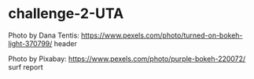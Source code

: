 # challenge-2-UTA

Photo by Dana Tentis: https://www.pexels.com/photo/turned-on-bokeh-light-370799/ header

Photo by Pixabay: https://www.pexels.com/photo/purple-bokeh-220072/ surf report